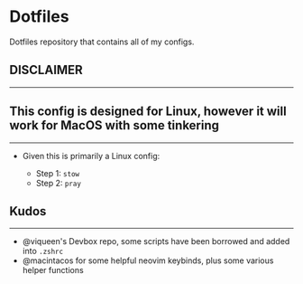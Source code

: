# Dotfiles

Dotfiles repository that contains all of my configs.

## DISCLAIMER

---

This config is designed for Linux, however it will work for MacOS with some tinkering
---

---

- Given this is primarily a Linux config:

  - Step 1: `stow`
  - Step 2: `pray`

## Kudos

---

- @viqueen's Devbox repo, some scripts have been borrowed and added into `.zshrc`
- @macintacos for some helpful neovim keybinds, plus some various helper functions
